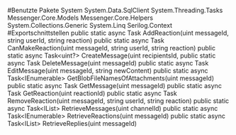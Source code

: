 #Benutzte Pakete
System
System.Data.SqlClient
System.Threading.Tasks
Messenger.Core.Models
Messenger.Core.Helpers
System.Collections.Generic
System.Linq
Serilog.Context
#Exportschnittstellen
public static async Task<uint> AddReaction(uint messageId, string userId, string reaction)
public static async Task<bool> CanMakeReaction(uint messageId, string userId, string reaction)
public static async Task<uint?> CreateMessage(uint recipientsId,
public static async Task<bool> DeleteMessage(uint messageId)
public static async Task<bool> EditMessage(uint messageId, string newContent)
public static async Task<IEnumerable<string>> GetBlobFileNamesOfAttachments(uint messageId)
public static async Task<Message> GetMessage(uint messageId)
public static async Task<Reaction> GetReaction(uint reactionId)
public static async Task<bool> RemoveReaction(uint messageId, string userId, string reaction)
public static async Task<IList<Message>> RetrieveMessages(uint channelId)
public static async Task<IEnumerable<Reaction>> RetrieveReactions(uint messageId)
public static async Task<IList<Message>> RetrieveReplies(uint messageId)
